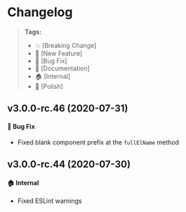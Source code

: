Changelog
=========

> **Tags:**
> - :boom:       [Breaking Change]
> - :rocket:     [New Feature]
> - :bug:        [Bug Fix]
> - :memo:       [Documentation]
> - :house:      [Internal]
> - :nail_care:  [Polish]

## v3.0.0-rc.46 (2020-07-31)

#### :bug: Bug Fix

* Fixed blank component prefix at the `fullElName` method

## v3.0.0-rc.44 (2020-07-30)

#### :house: Internal

* Fixed ESLint warnings
